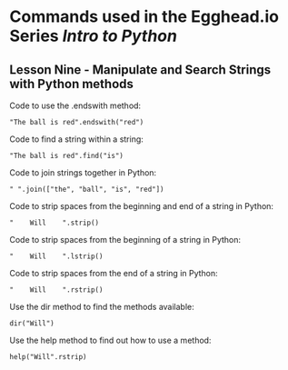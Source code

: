 # Commands used in the Egghead.io Series *Intro to Python*
## Lesson Nine - Manipulate and Search Strings with Python methods

Code to use the .endswith method:

`"The ball is red".endswith("red")`

Code to find a string within a string:

`"The ball is red".find("is")`

Code to join strings together in Python:

`" ".join(["the", "ball", "is", "red"])`

Code to strip spaces from the beginning and end of a string in Python:

`"    Will    ".strip()`

Code to strip spaces from the beginning of a string in Python:

`"    Will    ".lstrip()`

Code to strip spaces from the end of a string in Python:

`"    Will    ".rstrip()`

Use the dir method to find the methods available:

`dir("Will")`

Use the help method to find out how to use a method:

`help("Will".rstrip)`